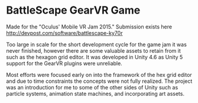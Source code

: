 # BattleScape GearVR Game

Made for the "Oculus' Mobile VR Jam 2015." Submission exists here http://devpost.com/software/battlescape-ky70r

Too large in scale for the short development cycle for the game jam it was never finished, however there are some valuable 
assets to retain from it such as the hexagon grid editor. It was developed in Unity 4.6 as Unity 5 support for the GearVR plugins
were unreliable.

Most efforts were focused early on into the framework of the hex grid editor and due to time constraints the concepts were not fully realized. The project was an introduction for me to some of the other sides of Unity such as particle systems, animation state machines, and incorporating art assets. 
